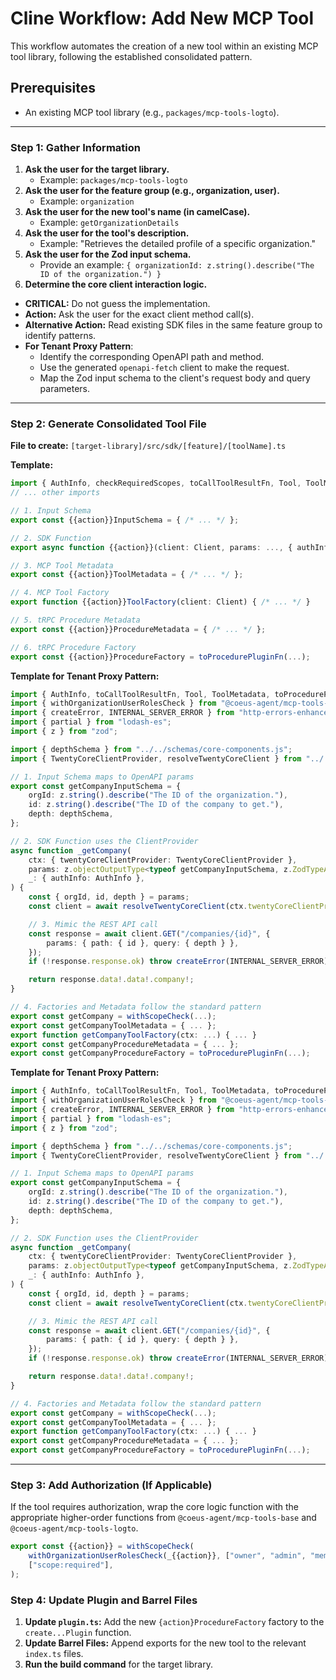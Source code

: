 # Cline Workflow: Add New MCP Tool

This workflow automates the creation of a new tool within an existing MCP tool library, following the established consolidated pattern.

## Prerequisites

- An existing MCP tool library (e.g., `packages/mcp-tools-logto`).

---

### **Step 1: Gather Information**

1.  **Ask the user for the target library.**
    -   Example: `packages/mcp-tools-logto`
2.  **Ask the user for the feature group (e.g., organization, user).**
    -   Example: `organization`
3.  **Ask the user for the new tool's name (in camelCase).**
    -   Example: `getOrganizationDetails`
4.  **Ask the user for the tool's description.**
    -   Example: "Retrieves the detailed profile of a specific organization."
5.  **Ask the user for the Zod input schema.**
    -   Provide an example: `{ organizationId: z.string().describe("The ID of the organization.") }`
6.  **Determine the core client interaction logic.**
-   **CRITICAL:** Do not guess the implementation.
-   **Action:** Ask the user for the exact client method call(s).
-   **Alternative Action:** Read existing SDK files in the same feature group to identify patterns.
-   **For Tenant Proxy Pattern**:
    -   Identify the corresponding OpenAPI path and method.
    -   Use the generated `openapi-fetch` client to make the request.
    -   Map the Zod input schema to the client's request body and query parameters.

---

### **Step 2: Generate Consolidated Tool File**

**File to create:** `[target-library]/src/sdk/[feature]/[toolName].ts`

**Template:**
```typescript
import { AuthInfo, checkRequiredScopes, toCallToolResultFn, Tool, ToolMetadata, toProcedurePluginFn } from "@coeus-agent/mcp-tools-base";
// ... other imports

// 1. Input Schema
export const {{action}}InputSchema = { /* ... */ };

// 2. SDK Function
export async function {{action}}(client: Client, params: ..., { authInfo }: { authInfo: AuthInfo }) { /* ... */ }

// 3. MCP Tool Metadata
export const {{action}}ToolMetadata = { /* ... */ };

// 4. MCP Tool Factory
export function {{action}}ToolFactory(client: Client) { /* ... */ }

// 5. tRPC Procedure Metadata
export const {{action}}ProcedureMetadata = { /* ... */ };

// 6. tRPC Procedure Factory
export const {{action}}ProcedureFactory = toProcedurePluginFn(...);
```

**Template for Tenant Proxy Pattern:**
```typescript
import { AuthInfo, toCallToolResultFn, Tool, ToolMetadata, toProcedurePluginFn, withScopeCheck } from "@coeus-agent/mcp-tools-base";
import { withOrganizationUserRolesCheck } from "@coeus-agent/mcp-tools-logto";
import { createError, INTERNAL_SERVER_ERROR } from "http-errors-enhanced";
import { partial } from "lodash-es";
import { z } from "zod";

import { depthSchema } from "../../schemas/core-components.js";
import { TwentyCoreClientProvider, resolveTwentyCoreClient } from "../../TwentyClient.js";

// 1. Input Schema maps to OpenAPI params
export const getCompanyInputSchema = {
    orgId: z.string().describe("The ID of the organization."),
    id: z.string().describe("The ID of the company to get."),
    depth: depthSchema,
};

// 2. SDK Function uses the ClientProvider
async function _getCompany(
    ctx: { twentyCoreClientProvider: TwentyCoreClientProvider },
    params: z.objectOutputType<typeof getCompanyInputSchema, z.ZodTypeAny>,
    _: { authInfo: AuthInfo },
) {
    const { orgId, id, depth } = params;
    const client = await resolveTwentyCoreClient(ctx.twentyCoreClientProvider, orgId);

    // 3. Mimic the REST API call
    const response = await client.GET("/companies/{id}", {
        params: { path: { id }, query: { depth } },
    });
    if (!response.response.ok) throw createError(INTERNAL_SERVER_ERROR);

    return response.data!.data!.company!;
}

// 4. Factories and Metadata follow the standard pattern
export const getCompany = withScopeCheck(...);
export const getCompanyToolMetadata = { ... };
export function getCompanyToolFactory(ctx: ...) { ... }
export const getCompanyProcedureMetadata = { ... };
export const getCompanyProcedureFactory = toProcedurePluginFn(...);
```

**Template for Tenant Proxy Pattern:**
```typescript
import { AuthInfo, toCallToolResultFn, Tool, ToolMetadata, toProcedurePluginFn, withScopeCheck } from "@coeus-agent/mcp-tools-base";
import { withOrganizationUserRolesCheck } from "@coeus-agent/mcp-tools-logto";
import { createError, INTERNAL_SERVER_ERROR } from "http-errors-enhanced";
import { partial } from "lodash-es";
import { z } from "zod";

import { depthSchema } from "../../schemas/core-components.js";
import { TwentyCoreClientProvider, resolveTwentyCoreClient } from "../../TwentyClient.js";

// 1. Input Schema maps to OpenAPI params
export const getCompanyInputSchema = {
    orgId: z.string().describe("The ID of the organization."),
    id: z.string().describe("The ID of the company to get."),
    depth: depthSchema,
};

// 2. SDK Function uses the ClientProvider
async function _getCompany(
    ctx: { twentyCoreClientProvider: TwentyCoreClientProvider },
    params: z.objectOutputType<typeof getCompanyInputSchema, z.ZodTypeAny>,
    _: { authInfo: AuthInfo },
) {
    const { orgId, id, depth } = params;
    const client = await resolveTwentyCoreClient(ctx.twentyCoreClientProvider, orgId);

    // 3. Mimic the REST API call
    const response = await client.GET("/companies/{id}", {
        params: { path: { id }, query: { depth } },
    });
    if (!response.response.ok) throw createError(INTERNAL_SERVER_ERROR);

    return response.data!.data!.company!;
}

// 4. Factories and Metadata follow the standard pattern
export const getCompany = withScopeCheck(...);
export const getCompanyToolMetadata = { ... };
export function getCompanyToolFactory(ctx: ...) { ... }
export const getCompanyProcedureMetadata = { ... };
export const getCompanyProcedureFactory = toProcedurePluginFn(...);
```

---

### **Step 3: Add Authorization (If Applicable)**

If the tool requires authorization, wrap the core logic function with the appropriate higher-order functions from `@coeus-agent/mcp-tools-base` and `@coeus-agent/mcp-tools-logto`.

```typescript
export const {{action}} = withScopeCheck(
    withOrganizationUserRolesCheck(_{{action}}, ["owner", "admin", "member"]),
    ["scope:required"],
);
```

### **Step 4: Update Plugin and Barrel Files**

1.  **Update `plugin.ts`:** Add the new `{action}ProcedureFactory` factory to the `create...Plugin` function.
2.  **Update Barrel Files:** Append exports for the new tool to the relevant `index.ts` files.
3.  **Run the build command** for the target library.
